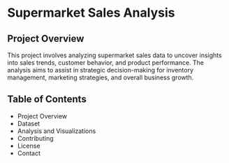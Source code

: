 <h1>Supermarket Sales Analysis</h1>

<h2>Project Overview</h2>
<p>This project involves analyzing supermarket sales data to uncover insights into sales trends, 
customer behavior, and product performance. 
The analysis aims to assist in strategic decision-making for inventory management, marketing strategies, 
and overall business growth.</p>

## Table of Contents
- Project Overview
- Dataset
- Analysis and Visualizations
- Contributing
- License
- Contact

